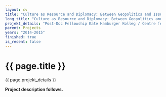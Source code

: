 ```yaml
---
layout: cv
title: "Culture as Resource and Diplomacy: Between Geopolitics and Issues-Based Policy"
long_title: "Culture as Resource and Diplomacy: Between Geopolitics and Issues-Based Policy (Post-Doc Fellowship Käte Hamburger Kolleg / Centre for Global Cooperation Research)"
projekt_details: "Post-Doc Fellowship Käte Hamburger Kolleg / Centre for Global Cooperation Research"
parent: Projects
years: "2014-2015"
finished: true
is_recent: false
---
```

<h1>{{ page.title }}</h1>
<div class="subtitle">{{ page.projekt_details }}</div>

<strong>Project description follows.</strong>
